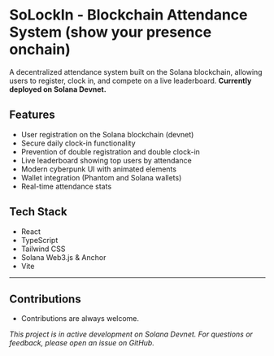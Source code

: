 # SoLockIn - Blockchain Attendance System (show your presence onchain)

A decentralized attendance system built on the Solana blockchain, allowing users to register, clock in, and compete on a live leaderboard. **Currently deployed on Solana Devnet.**

## Features

- User registration on the Solana blockchain (devnet)
- Secure daily clock-in functionality
- Prevention of double registration and double clock-in
- Live leaderboard showing top users by attendance
- Modern cyberpunk UI with animated elements
- Wallet integration (Phantom and Solana wallets)
- Real-time attendance stats 

## Tech Stack

- React
- TypeScript
- Tailwind CSS
- Solana Web3.js & Anchor
- Vite

---
## Contributions

- Contributions are always welcome. 


_This project is in active development on Solana Devnet. For questions or feedback, please open an issue on GitHub._ 